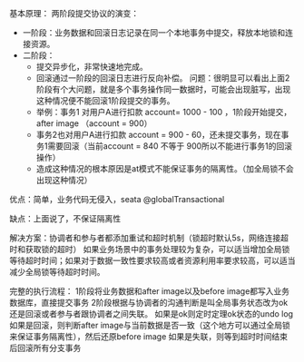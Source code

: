 基本原理：
两阶段提交协议的演变：
- 一阶段：业务数据和回滚日志记录在同一个本地事务中提交，释放本地锁和连接资源。
- 二阶段：
    - 提交异步化，非常快速地完成。
    - 回滚通过一阶段的回滚日志进行反向补偿。
问题：很明显可以看出上面2阶段有个大问题，就是多个事务操作同一数据时，可能会出现脏写，出现这种情况便不能回滚1阶段提交的事务。
    - 举例：事务1 对用户A进行扣款 account= 1000 - 100 ，1阶段开始提交，after image （account = 900）
    - 事务2也对用户A进行扣款 account = 900 - 60，还未提交事务，现在事务1需要回滚（当前account = 840 不等于 900所以不能进行事务1的回滚操作）
    - 造成这种情况的根本原因是at模式不能保证事务的隔离性。（加全局锁不会出现这种情况）

优点：简单，业务代码无侵入，seata @globalTransactional

缺点：上面说了，不保证隔离性

解决方案：协调者和参与者都添加重试和超时机制（锁超时默认5s，网络连接超时和获取锁的超时）
  如果业务场景中的事务处理较为复杂，可以适当增加全局锁等待超时时间；如果对于数据一致性要求较高或者资源利用率要求较高，可以适当减少全局锁等待超时时间。


完整的执行流程：
  1阶段将业务数据和after image以及before image都写入业务数据库，直接提交事务
  2阶段根据与协调者的沟通判断是叫全局事务状态改为ok还是回滚或者参与者跟协调者之间失联。
      如果是ok则定时定理ok状态的undo log
      如果是回滚，则判断after image与当前数据是否一致（这个地方可以通过全局锁来保证事务隔离性），然后还原before image
      如果是失联，则等到超时时间结束后回滚所有分支事务
